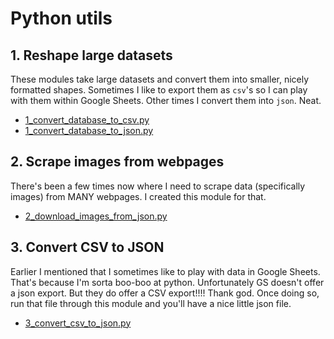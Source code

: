 # Python utils

## 1. Reshape large datasets

These modules take large datasets and convert them into smaller, nicely formatted shapes. Sometimes I like to export them as `csv`'s so I can play with them within Google Sheets. Other times I convert them into `json`. Neat.

- [1_convert_database_to_csv.py](1_convert_database_to_csv.py)
- [1_convert_database_to_json.py](1_convert_database_to_json.py)

## 2. Scrape images from webpages

There's been a few times now where I need to scrape data (specifically images) from MANY webpages. I created this module for that.

- [2_download_images_from_json.py](2_download_images_from_json.py)

## 3. Convert CSV to JSON

Earlier I mentioned that I sometimes like to play with data in Google Sheets. That's because I'm sorta boo-boo at python. Unfortunately GS doesn't offer a json export. But they do offer a CSV export!!!! Thank god. Once doing so, run that file through this module and you'll have a nice little json file.

- [3_convert_csv_to_json.py](3_convert_csv_to_json.py)
